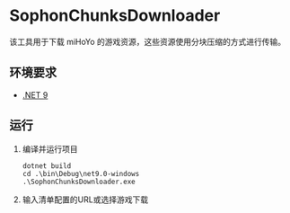 # SophonChunksDownloader

该工具用于下载 miHoYo 的游戏资源，这些资源使用分块压缩的方式进行传输。

## 环境要求

- [.NET 9](https://dotnet.microsoft.com/zh-cn/download/dotnet/9.0)

## 运行

1. 编译并运行项目
    ```shell
   dotnet build
   cd .\bin\Debug\net9.0-windows
   .\SophonChunksDownloader.exe
   ```
2. 输入清单配置的URL或选择游戏下载

